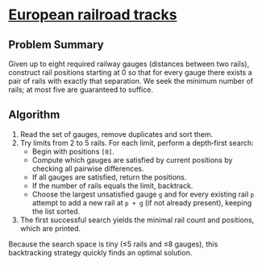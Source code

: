 # [European railroad tracks](https://www.spoj.com/problems/EUROPEAN/)

## Problem Summary
Given up to eight required railway gauges (distances between two rails), construct rail positions starting at 0 so that for every gauge there exists a pair of rails with exactly that separation. We seek the minimum number of rails; at most five are guaranteed to suffice.

## Algorithm
1. Read the set of gauges, remove duplicates and sort them.
2. Try limits from 2 to 5 rails. For each limit, perform a depth‑first search:
   - Begin with positions `[0]`.
   - Compute which gauges are satisfied by current positions by checking all pairwise differences.
   - If all gauges are satisfied, return the positions.
   - If the number of rails equals the limit, backtrack.
   - Choose the largest unsatisfied gauge `g` and for every existing rail `p` attempt to add a new rail at `p + g` (if not already present), keeping the list sorted.
3. The first successful search yields the minimal rail count and positions, which are printed.

Because the search space is tiny (≤5 rails and ≤8 gauges), this backtracking strategy quickly finds an optimal solution.
